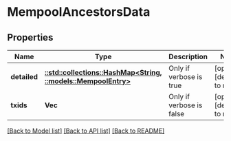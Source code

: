 # MempoolAncestorsData

## Properties
Name | Type | Description | Notes
------------ | ------------- | ------------- | -------------
**detailed** | [**::std::collections::HashMap<String, ::models::MempoolEntry>**](MempoolEntry.md) | Only if verbose is true | [optional] [default to null]
**txids** | **Vec<String>** | Only if verbose is false | [optional] [default to null]

[[Back to Model list]](../README.md#documentation-for-models) [[Back to API list]](../README.md#documentation-for-api-endpoints) [[Back to README]](../README.md)


